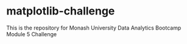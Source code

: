 # matplotlib-challenge
This is the repository for Monash University Data Analytics Bootcamp Module 5 Challenge

